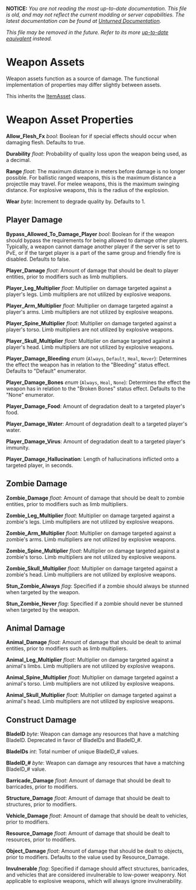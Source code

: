**NOTICE:** *You are not reading the most up-to-date documentation. This file is old, and may not reflect the current modding or server capabilities. The latest documentation can be found at [Unturned Documentation](https://docs.smartlydressedgames.com/).*

*This file may be removed in the future. Refer to its more [up-to-date equivalent](https://docs.smartlydressedgames.com/en/stable/assets/item-asset/weapon-asset.html) instead.*

Weapon Assets
=============

Weapon assets function as a source of damage. The functional implementation of properties may differ slightly between assets.

This inherits the [ItemAsset](/ItemAsset/README.md) class.

Weapon Asset Properties
=======================

**Allow_Flesh_Fx** *bool*: Boolean for if special effects should occur when damaging flesh. Defaults to true.

**Durability** *float*: Probability of quality loss upon the weapon being used, as a decimal.

**Range** *float*: The maximum distance in meters before damage is no longer possible. For ballistic ranged weapons, this is the maximum distance a projectile may travel. For melee weapons, this is the maximum swinging distance. For explosive weapons, this is the radius of the explosion.

**Wear** *byte*: Increment to degrade quality by. Defaults to 1.

Player Damage
-------------

**Bypass_Allowed_To_Damage_Player** *bool*: Boolean for if the weapon should bypass the requirements for being allowed to damage other players. Typically, a weapon cannot damage another player if the server is set to PvE, or if the target player is a part of the same group and friendly fire is disabled. Defaults to false.

**Player_Damage** *float*: Amount of damage that should be dealt to player entities, prior to modifiers such as limb multipliers.

**Player_Leg_Multiplier** *float*: Multiplier on damage targeted against a player's legs. Limb multipliers are not utilized by explosive weapons.

**Player_Arm_Multiplier** *float*: Multiplier on damage targeted against a player's arms. Limb multipliers are not utilized by explosive weapons.

**Player_Spine_Multiplier** *float*: Multiplier on damage targeted against a player's torso. Limb multipliers are not utilized by explosive weapons.

**Player_Skull_Multiplier** *float*: Multiplier on damage targeted against a player's head. Limb multipliers are not utilized by explosive weapons.

**Player_Damage_Bleeding** *enum* (`Always`, `Default`, `Heal`, `Never`): Determines the effect the weapon has in relation to the "Bleeding" status effect. Defaults to "Default" enumerator.

**Player_Damage_Bones** *enum* (`Always`, `Heal`, `None`): Determines the effect the weapon has in relation to the "Broken Bones" status effect. Defaults to the "None" enumerator.

**Player_Damage_Food**: Amount of degradation dealt to a targeted player's food.

**Player_Damage_Water**: Amount of degradation dealt to a targeted player's water.

**Player_Damage_Virus**: Amount of degradation dealt to a targeted player's immunity.

**Player_Damage_Hallucination**: Length of hallucinations inflicted onto a targeted player, in seconds.

Zombie Damage
-------------

**Zombie_Damage** *float*: Amount of damage that should be dealt to zombie entities, prior to modifiers such as limb multipliers.

**Zombie_Leg_Multiplier** *float*: Multiplier on damage targeted against a zombie's legs. Limb multipliers are not utilized by explosive weapons.

**Zombie_Arm_Multiplier** *float*: Multiplier on damage targeted against a zombie's arms. Limb multipliers are not utilized by explosive weapons.

**Zombie_Spine_Multiplier** *float*: Multiplier on damage targeted against a zombie's torso. Limb multipliers are not utilized by explosive weapons.

**Zombie_Skull_Multiplier** *float*: Multiplier on damage targeted against a zombie's head. Limb multipliers are not utilized by explosive weapons.

**Stun_Zombie_Always** *flag*: Specified if a zombie should always be stunned when targeted by the weapon.

**Stun_Zombie_Never** *flag*: Specified if a zombie should never be stunned when targeted by the weapon.

Animal Damage
-------------

**Animal_Damage** *float*: Amount of damage that should be dealt to animal entities, prior to modifiers such as limb multipliers.

**Animal_Leg_Multiplier** *float*: Multiplier on damage targeted against a animal's limbs. Limb multipliers are not utilized by explosive weapons.

**Animal_Spine_Multiplier** *float*: Multiplier on damage targeted against a animal's torso. Limb multipliers are not utilized by explosive weapons.

**Animal_Skull_Multiplier** *float*: Multiplier on damage targeted against a animal's head. Limb multipliers are not utilized by explosive weapons.

Construct Damage
----------------

**BladeID** *byte*: Weapon can damage any resources that have a matching BladeID. Deprecated in favor of BladeIDs and BladeID_#.

**BladeIDs** *int*: Total number of unique BladeID_# values.

**BladeID_#** *byte*: Weapon can damage any resources that have a matching BladeID_# value.

**Barricade_Damage** *float*: Amount of damage that should be dealt to barricades, prior to modifiers.

**Structure_Damage** *float*: Amount of damage that should be dealt to structures, prior to modifiers.

**Vehicle_Damage** *float*: Amount of damage that should be dealt to vehicles, prior to modifiers.

**Resource_Damage** *float*: Amount of damage that should be dealt to resources, prior to modifiers.

**Object_Damage** *float*: Amount of damage that should be dealt to objects, prior to modifiers. Defaults to the value used by Resource_Damage.

**Invulnerable** *flag*: Specified if damage should affect structures, barricades, and vehicles that are considered invulnerable to low-power weaponry. Not applicable to explosive weapons, which will always ignore invulnerability.
